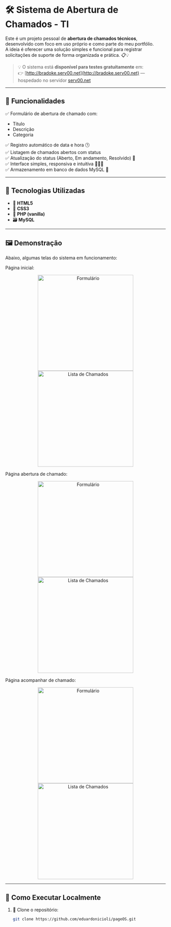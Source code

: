# 🛠️ Sistema de Abertura de Chamados - TI

Este é um projeto pessoal de **abertura de chamados técnicos**, desenvolvido com foco em uso próprio e como parte do meu portfólio.  
A ideia é oferecer uma solução simples e funcional para registrar solicitações de suporte de forma organizada e prática. 📋💡

> 💡 O sistema está **disponível para testes gratuitamente** em:  
👉 [http://bradoke.serv00.net](http://bradoke.serv00.net) — hospedado no servidor [serv00.net](http://serv00.net)

---

## 📌 Funcionalidades

✅ Formulário de abertura de chamado com:
- Título
- Descrição
- Categoria

✅ Registro automático de data e hora 🕒  
✅ Listagem de chamados abertos com status  
✅ Atualização do status (Aberto, Em andamento, Resolvido) 🔄  
✅ Interface simples, responsiva e intuitiva 👨‍💻📱  
✅ Armazenamento em banco de dados MySQL 💾

---

## 🧰 Tecnologias Utilizadas

- 🧱 **HTML5**
- 🎨 **CSS3**
- 🐘 **PHP (vanilla)**
- 🗃️ **MySQL**

---

## 🖼️ Demonstração

Abaixo, algumas telas do sistema em funcionamento:

Página inicial:
<p align="center">
  <img src="./imagens/1.jpeg" alt="Formulário" width="300"/>
  <img src="./imagens/2.jpeg" alt="Lista de Chamados" width="300"/>
</p>
Página abertura de chamado:
<p align="center">
  <img src="./imagens/3.jpeg" alt="Formulário" width="300"/>
  <img src="./imagens/4.jpeg" alt="Lista de Chamados" width="300"/>
</p>
Página acompanhar de chamado:
<p align="center">
  <img src="./imagens/5.jpeg" alt="Formulário" width="300"/>
  <img src="./imagens/6.jpeg" alt="Lista de Chamados" width="300"/>
</p>

---

## 🚀 Como Executar Localmente

1. 🔽 Clone o repositório:
   ```bash
   git clone https://github.com/eduardonicioli/pageOS.git
